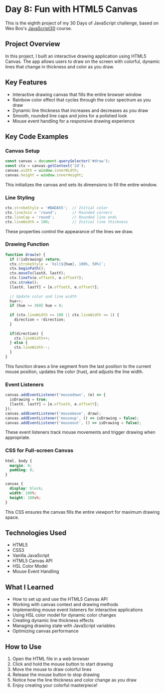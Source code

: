 # Day 8: Fun with HTML5 Canvas

This is the eighth project of my 30 Days of JavaScript challenge, based on Wes Bos's [JavaScript30](https://javascript30.com/) course.

## Project Overview

In this project, I built an interactive drawing application using HTML5 Canvas. The app allows users to draw on the screen with colorful, dynamic lines that change in thickness and color as you draw.

## Key Features

- Interactive drawing canvas that fills the entire browser window
- Rainbow color effect that cycles through the color spectrum as you draw
- Dynamic line thickness that increases and decreases as you draw
- Smooth, rounded line caps and joins for a polished look
- Mouse event handling for a responsive drawing experience

## Key Code Examples

### Canvas Setup
```javascript
const canvas = document.querySelector('#draw');
const ctx = canvas.getContext('2d');
canvas.width = window.innerWidth;
canvas.height = window.innerHeight;
```
This initializes the canvas and sets its dimensions to fill the entire window.

### Line Styling
```javascript
ctx.strokeStyle = '#BADA55';  // Initial color
ctx.lineJoin = 'round';       // Rounded corners
ctx.lineCap = 'round';        // Rounded line ends
ctx.lineWidth = 100;          // Initial line thickness
```
These properties control the appearance of the lines we draw.

### Drawing Function
```javascript
function draw(e) {
  if (!isDrawing) return;
  ctx.strokeStyle = `hsl(${hue}, 100%, 50%)`;
  ctx.beginPath();
  ctx.moveTo(lastX, lastY);
  ctx.lineTo(e.offsetX, e.offsetY);
  ctx.stroke();
  [lastX, lastY] = [e.offsetX, e.offsetY];
  
  // Update color and line width
  hue++;
  if (hue >= 360) hue = 0;
  
  if (ctx.lineWidth >= 100 || ctx.lineWidth <= 1) {
    direction = !direction;
  }
  
  if(direction) {
    ctx.lineWidth++;
  } else {
    ctx.lineWidth--;
  }
}
```
This function draws a line segment from the last position to the current mouse position, updates the color (hue), and adjusts the line width.

### Event Listeners
```javascript
canvas.addEventListener('mousedown', (e) => {
  isDrawing = true;
  [lastX, lastY] = [e.offsetX, e.offsetY];
});
canvas.addEventListener('mousemove', draw);
canvas.addEventListener('mouseup', () => isDrawing = false);
canvas.addEventListener('mouseout', () => isDrawing = false);
```
These event listeners track mouse movements and trigger drawing when appropriate.

### CSS for Full-screen Canvas
```css
html, body {
  margin: 0;
  padding: 0;
}

canvas {
  display: block;
  width: 100%;
  height: 100vh;
}
```
This CSS ensures the canvas fills the entire viewport for maximum drawing space.

## Technologies Used

- HTML5
- CSS3
- Vanilla JavaScript
- HTML5 Canvas API
- HSL Color Model
- Mouse Event Handling

## What I Learned

- How to set up and use the HTML5 Canvas API
- Working with canvas context and drawing methods
- Implementing mouse event listeners for interactive applications
- Using HSL color model for dynamic color changes
- Creating dynamic line thickness effects
- Managing drawing state with JavaScript variables
- Optimizing canvas performance

## How to Use

1. Open the HTML file in a web browser
2. Click and hold the mouse button to start drawing
3. Move the mouse to draw colorful lines
4. Release the mouse button to stop drawing
5. Notice how the line thickness and color change as you draw
6. Enjoy creating your colorful masterpiece! 